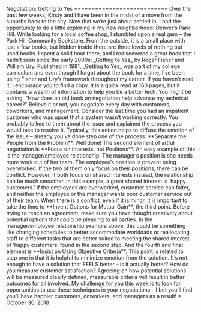 Negotiation: Getting to Yes =========================== Over the past few weeks, Kirsty and I have been in the midst of a move from the suburbs back to the city. Now that we’re just about settled in, I had the opportunity to do a little exploring in my new neighborhood: Denver’s Park Hill. While looking for a local coffee shop, I stumbled upon a real gem – the Park Hill Community Bookstore. From the outside, it is a small place with just a few books, but hidden inside there are three levels of nothing but used books. I spent a solid hour there, and I rediscovered a great book that I hadn’t seen since the early 2000s: \_Getting to Yes\_ by Roger Fisher and William Ury. Published in 1981, \_Getting to Yes\_ was part of my college curriculum and even though I forgot about the book for a time, I’ve been using Fisher and Ury’s framework throughout my career. If you haven’t read it, I encourage you to find a copy. It is a quick read at 160 pages, but it contains a wealth of information to help you be a better tech. You might be asking, “How does an old book on negotiation help advance my technical career?” Believe it or not, you negotiate every day with customers, coworkers, and management. Consider the last time you had an impatient customer who was upset that a system wasn’t working correctly. You probably talked to them about the issue and explained the process you would take to resolve it. Typically, this action helps to diffuse the emotion of the issue – already you’ve done step one of the process: \*\*Separate the People from the Problem\*\*. Well done! The second element of artful negotiation is \*\*Focus on Interests, not Positions\*\*. An easy example of this is the manager/employee relationship. The manager’s position is she needs more work out of her team. The employee’s position is prevent being overworked. If the two of them only focus on their positions, there can be conflict. However, if both focus on shared interests instead, the relationship can be much smoother. In this example, a great shared interest is ‘happy customers.’ If the employees are overworked, customer service can falter, and neither the employee or the manager wants poor customer service out of their team. When there is a conflict, even if it is minor, it is important to take the time to \*\*Invent Options for Mutual Gain\*\*, the third point. Before trying to reach an agreement, make sure you have thought creatively about potential options that could be pleasing to all parties. In the manager/employee relationship example above, this could be something like changing schedules to better accommodate workloads or reallocating staff to different tasks that are better suited to meeting the shared interest of ‘happy customers’ found in the second step. And the fourth and final element is \*\*Insist on Using Objective Criteria\*\*. This point is related to step one in that it is helpful to minimize emotion from the solution. It’s not enough to have a solution that FEELS better – is it actually better? How do you measure customer satisfaction? Agreeing on how potential solutions will be measured clearly defined, measurable criteria will result in better outcomes for all involved. My challenge for you this week is to look for opportunities to use these techniques in your negotiations – I bet you’ll find you’ll have happier customers, coworkers, and managers as a result! \* October 30, 2018